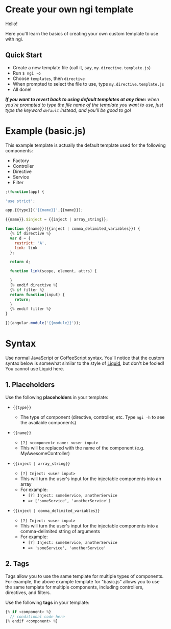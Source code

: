 # Create your own ngi template

Hello!

Here you'll learn the basics of creating your own custom template to use with ngi.

## Quick Start

- Create a new template file (call it, say, `my.directive.template.js`)
- Run `$ ngi -o`
- Choose `templates`, then `directive`
- When prompted to select the file to use, type `my.directive.template.js`
- All done!

***If you want to revert back to using default templates at any time:** when you're prompted to type the file name of the template you want to use, just type the keyword `default` instead, and you'll be good to go!*

# Example (basic.js)

This example template is actually the default template used for the following components:
- Factory
- Controller
- Directive
- Service
- Filter

```javascript
;(function(app) {

'use strict';

app.{{type}}('{{name}}',{{name}});

{{name}}.$inject = {{inject | array_string}};

function {{name}}({{inject | comma_delimited_variables}}) {
  {% if directive %}
  var d = {
    restrict: 'A',
    link: link
  };

  return d;

  function link(scope, element, attrs) {

  }
  {% endif directive %}
  {% if filter %}
  return function(input) {
    return;
  }
  {% endif filter %}
}

})(angular.module('{{module}}'));
```

# Syntax

Use normal JavaScript or CoffeeScript syntax. You'll notice that the custom syntax below is somewhat similar to the style of [Liquid][liquid], but don't be fooled! You cannot use Liquid here.

## 1. Placeholders

Use the following **placeholders** in your template:

- `{{type}}`
  - The type of component (directive, controller, etc. Type `ngi -h` to see the available components)

- `{{name}}`
  - `[?] <component> name: <user input>`
  - This will be replaced with the name of the component (e.g. MyAwesomeController)

- `{{inject | array_string}}`
  - `[?] Inject: <user input>`
  - This will turn the user's input for the injectable components into an array
  - For example:
    - `[?] Inject: someService, anotherService`
    - `=> ['someService', 'anotherService']`

- `{{inject | comma_delimited_variables}}`
  - `[?] Inject: <user input>`
  - This will turn the user's input for the injectable components into a comma-delimited string of arguments
  - For example:
    - `[?] Inject: someService, anotherService`
    - `=> 'someService', 'anotherService'`

## 2. Tags
    
Tags allow you to use the same template for multiple types of components.
For example, the above example template for "basic.js" allows you
to use the same template for multiple components, including controllers,
directives, and filters.

Use the following **tags** in your template:

```javascript
{% if <component> %}
  // conditional code here
{% endif <component> %}
```

[liquid]: http://liquidmarkup.org/